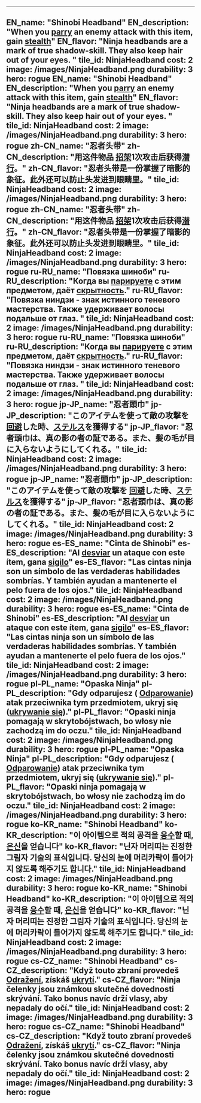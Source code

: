 ---

EN_name: "Shinobi Headband"
EN_description: "When you  <u>parry</u> an enemy attack with this item, gain <u>stealth</u>"
EN_flavor: "Ninja headbands are a mark of true shadow-skill. They also keep hair out of your eyes. "
tile_id: NinjaHeadband
cost: 2
image: /images/NinjaHeadband.png
durability: 3
hero: rogue
EN_name: "Shinobi Headband"
EN_description: "When you  <u>parry</u> an enemy attack with this item, gain <u>stealth</u>"
EN_flavor: "Ninja headbands are a mark of true shadow-skill. They also keep hair out of your eyes. "
tile_id: NinjaHeadband
cost: 2
image: /images/NinjaHeadband.png
durability: 3
hero: rogue
zh-CN_name: "忍者头带"
zh-CN_description: "用这件物品 <u>招架</u>1次攻击后获得<u>潜行</u>。"
zh-CN_flavor: "忍者头带是一份掌握了暗影的象征。此外还可以防止头发进到眼睛里。"
tile_id: NinjaHeadband
cost: 2
image: /images/NinjaHeadband.png
durability: 3
hero: rogue
zh-CN_name: "忍者头带"
zh-CN_description: "用这件物品 <u>招架</u>1次攻击后获得<u>潜行</u>。"
zh-CN_flavor: "忍者头带是一份掌握了暗影的象征。此外还可以防止头发进到眼睛里。"
tile_id: NinjaHeadband
cost: 2
image: /images/NinjaHeadband.png
durability: 3
hero: rogue
ru-RU_name: "Повязка шиноби"
ru-RU_description: "Когда вы  <u>парируете</u> с этим предметом, даёт <u>скрытность</u>."
ru-RU_flavor: "Повязка ниндзи - знак истинного теневого мастерства. Также удерживает волосы подальше от глаз. "
tile_id: NinjaHeadband
cost: 2
image: /images/NinjaHeadband.png
durability: 3
hero: rogue
ru-RU_name: "Повязка шиноби"
ru-RU_description: "Когда вы  <u>парируете</u> с этим предметом, даёт <u>скрытность</u>."
ru-RU_flavor: "Повязка ниндзи - знак истинного теневого мастерства. Также удерживает волосы подальше от глаз. "
tile_id: NinjaHeadband
cost: 2
image: /images/NinjaHeadband.png
durability: 3
hero: rogue
jp-JP_name: "忍者頭巾"
jp-JP_description: "このアイテムを使って敵の攻撃を <u>回避</u>した時、<u>ステルス</u>を獲得する"
jp-JP_flavor: "忍者頭巾は、真の影の者の証である。また、髪の毛が目に入らないようにしてくれる。"
tile_id: NinjaHeadband
cost: 2
image: /images/NinjaHeadband.png
durability: 3
hero: rogue
jp-JP_name: "忍者頭巾"
jp-JP_description: "このアイテムを使って敵の攻撃を <u>回避</u>した時、<u>ステルス</u>を獲得する"
jp-JP_flavor: "忍者頭巾は、真の影の者の証である。また、髪の毛が目に入らないようにしてくれる。"
tile_id: NinjaHeadband
cost: 2
image: /images/NinjaHeadband.png
durability: 3
hero: rogue
es-ES_name: "Cinta de Shinobi"
es-ES_description: "Al  <u>desviar</u> un ataque con este ítem, gana <u>sigilo</u>"
es-ES_flavor: "Las cintas ninja son un símbolo de las verdaderas habilidades sombrías. Y también ayudan a mantenerte el pelo fuera de los ojos."
tile_id: NinjaHeadband
cost: 2
image: /images/NinjaHeadband.png
durability: 3
hero: rogue
es-ES_name: "Cinta de Shinobi"
es-ES_description: "Al  <u>desviar</u> un ataque con este ítem, gana <u>sigilo</u>"
es-ES_flavor: "Las cintas ninja son un símbolo de las verdaderas habilidades sombrías. Y también ayudan a mantenerte el pelo fuera de los ojos."
tile_id: NinjaHeadband
cost: 2
image: /images/NinjaHeadband.png
durability: 3
hero: rogue
pl-PL_name: "Opaska Ninja"
pl-PL_description: "Gdy odparujesz ( <u>Odparowanie</u>) atak przeciwnika tym przedmiotem, ukryj się (<u>ukrywanie się</u>)."
pl-PL_flavor: "Opaski ninja pomagają w skrytobójstwach, bo włosy nie zachodzą im do oczu."
tile_id: NinjaHeadband
cost: 2
image: /images/NinjaHeadband.png
durability: 3
hero: rogue
pl-PL_name: "Opaska Ninja"
pl-PL_description: "Gdy odparujesz ( <u>Odparowanie</u>) atak przeciwnika tym przedmiotem, ukryj się (<u>ukrywanie się</u>)."
pl-PL_flavor: "Opaski ninja pomagają w skrytobójstwach, bo włosy nie zachodzą im do oczu."
tile_id: NinjaHeadband
cost: 2
image: /images/NinjaHeadband.png
durability: 3
hero: rogue
ko-KR_name: "Shinobi Headband"
ko-KR_description: "이 아이템으로 적의 공격을  <u>응수</u>할 때, <u>은신</u>을 얻습니다"
ko-KR_flavor: "닌자 머리띠는 진정한 그림자 기술의 표식입니다. 당신의 눈에 머리카락이 들어가지 않도록 해주기도 합니다."
tile_id: NinjaHeadband
cost: 2
image: /images/NinjaHeadband.png
durability: 3
hero: rogue
ko-KR_name: "Shinobi Headband"
ko-KR_description: "이 아이템으로 적의 공격을  <u>응수</u>할 때, <u>은신</u>을 얻습니다"
ko-KR_flavor: "닌자 머리띠는 진정한 그림자 기술의 표식입니다. 당신의 눈에 머리카락이 들어가지 않도록 해주기도 합니다."
tile_id: NinjaHeadband
cost: 2
image: /images/NinjaHeadband.png
durability: 3
hero: rogue
cs-CZ_name: "Shinobi Headband"
cs-CZ_description: "Když touto zbraní provedeš  <u>Odražení</u>, získáš <u>ukrytí</u>."
cs-CZ_flavor: "Ninja čelenky jsou známkou skutečné dovednosti skrývání. Tako bonus navíc drží vlasy, aby nepadaly do očí."
tile_id: NinjaHeadband
cost: 2
image: /images/NinjaHeadband.png
durability: 3
hero: rogue
cs-CZ_name: "Shinobi Headband"
cs-CZ_description: "Když touto zbraní provedeš  <u>Odražení</u>, získáš <u>ukrytí</u>."
cs-CZ_flavor: "Ninja čelenky jsou známkou skutečné dovednosti skrývání. Tako bonus navíc drží vlasy, aby nepadaly do očí."
tile_id: NinjaHeadband
cost: 2
image: /images/NinjaHeadband.png
durability: 3
hero: rogue
---